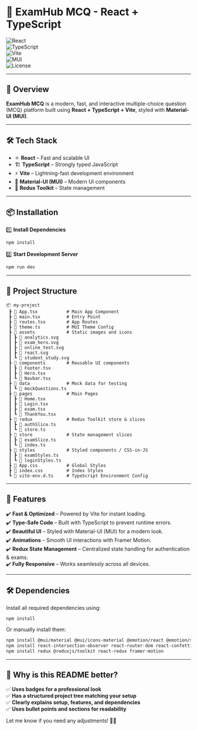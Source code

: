 # 🚀 ExamHub MCQ - React + TypeScript  

![React](https://img.shields.io/badge/React-19-blue)  
![TypeScript](https://img.shields.io/badge/TypeScript-5.7-blue)  
![Vite](https://img.shields.io/badge/Vite-6.2-purple)  
![MUI](https://img.shields.io/badge/MUI-6.4.6-blue)  
![License](https://img.shields.io/badge/License-MIT-green)  

---

## 📌 Overview  
**ExamHub MCQ** is a modern, fast, and interactive multiple-choice question (MCQ) platform built using **React + TypeScript + Vite**, styled with **Material-UI (MUI)**.  

---

## 🛠️ Tech Stack  
- ⚛ **React** – Fast and scalable UI  
- 🏗 **TypeScript** – Strongly typed JavaScript  
- ⚡ **Vite** – Lightning-fast development environment  
- 🎨 **Material-UI (MUI)** – Modern UI components  
- 🛒 **Redux Toolkit** – State management  

---

## 📦 Installation  

1️⃣ **Install Dependencies**  
```sh
npm install
```

2️⃣ **Start Development Server**  
```sh
npm run dev
```

---

## 📂 Project Structure  

```plaintext
📦 my-project
 ┣ 📜 App.tsx           # Main App Component
 ┣ 📜 main.tsx          # Entry Point
 ┣ 📜 routes.tsx        # App Routes
 ┣ 📜 theme.ts          # MUI Theme Config
 ┣ 📂 assets            # Static images and icons
 ┃ ┣ 📜 analytics.svg
 ┃ ┣ 📜 exam_hero.svg
 ┃ ┣ 📜 online_test.svg
 ┃ ┣ 📜 react.svg
 ┃ ┗ 📜 student_study.svg
 ┣ 📂 components        # Reusable UI components
 ┃ ┣ 📜 Footer.tsx
 ┃ ┣ 📜 Hero.tsx
 ┃ ┗ 📜 Navbar.tsx
 ┣ 📂 data              # Mock data for testing
 ┃ ┗ 📜 mockQuestions.ts
 ┣ 📂 pages             # Main Pages
 ┃ ┣ 📜 Home.tsx
 ┃ ┣ 📜 Login.tsx
 ┃ ┣ 📜 exam.tsx
 ┃ ┗ 📜 ThankYou.tsx
 ┣ 📂 redux             # Redux Toolkit store & slices
 ┃ ┣ 📜 authSlice.ts
 ┃ ┗ 📜 store.ts
 ┣ 📂 store             # State management slices
 ┃ ┣ 📜 examSlice.ts
 ┃ ┗ 📜 index.ts
 ┣ 📂 styles            # Styled components / CSS-in-JS
 ┃ ┣ 📜 examStyles.ts
 ┃ ┗ 📜 loginStyles.ts
 ┣ 📜 App.css           # Global Styles
 ┣ 📜 index.css         # Index Styles
 ┗ 📜 vite-env.d.ts     # TypeScript Environment Config
```

---

## 🚀 Features  

✔️ **Fast & Optimized** – Powered by Vite for instant loading.  
✔️ **Type-Safe Code** – Built with TypeScript to prevent runtime errors.  
✔️ **Beautiful UI** – Styled with Material-UI (MUI) for a modern look.  
✔️ **Animations** – Smooth UI interactions with Framer Motion.  
✔️ **Redux State Management** – Centralized state handling for authentication & exams.  
✔️ **Fully Responsive** – Works seamlessly across all devices.  

---

## 🛠 Dependencies  

Install all required dependencies using:  
```sh
npm install
```

Or manually install them:  
```sh
npm install @mui/material @mui/icons-material @emotion/react @emotion/styled
npm install react-intersection-observer react-router-dom react-confetti
npm install redux @reduxjs/toolkit react-redux framer-motion
```

---

## 🎨 **Why is this README better?**  

✅ **Uses badges for a professional look**  
✅ **Has a structured project tree matching your setup**  
✅ **Clearly explains setup, features, and dependencies**  
✅ **Uses bullet points and sections for readability**  

Let me know if you need any adjustments! 🚀😊  

